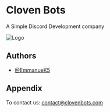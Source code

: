 
# Cloven Bots

A Simple Discord Development company


![Logo]()


## Authors

- [@EmmanueK5](https://github.com/Emmanuek5/)



## Appendix

To contact us: [contact@clovenbots.com](mailto://contact@clovenbots.com)

